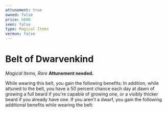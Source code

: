 ```yaml
---
attunement: true
owned: false
price: 6000
seen: false
type: Magical Items
vermun: false
---
```

# Belt of Dwarvenkind

*Magical Items, Rare* **Attunement needed.**

While wearing this belt, you gain the following benefits: In addition, while attuned to the belt, you have a 50 percent chance each day at dawn of growing a full beard if you're capable of growing one, or a visibly thicker beard if you already have one. If you aren't a dwarf, you gain the following additional benefits while wearing the belt: